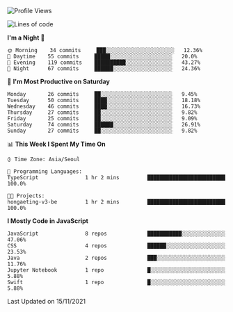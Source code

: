 <!--START_SECTION:waka-->
![Profile Views](http://img.shields.io/badge/Profile%20Views-1-blue)

![Lines of code](https://img.shields.io/badge/From%20Hello%20World%20I%27ve%20Written-92525%20lines%20of%20code-blue)

**I'm a Night 🦉** 

```text
🌞 Morning    34 commits     ███░░░░░░░░░░░░░░░░░░░░░░   12.36% 
🌆 Daytime    55 commits     █████░░░░░░░░░░░░░░░░░░░░   20.0% 
🌃 Evening    119 commits    ██████████░░░░░░░░░░░░░░░   43.27% 
🌙 Night      67 commits     ██████░░░░░░░░░░░░░░░░░░░   24.36%

```
📅 **I'm Most Productive on Saturday** 

```text
Monday       26 commits     ██░░░░░░░░░░░░░░░░░░░░░░░   9.45% 
Tuesday      50 commits     ████░░░░░░░░░░░░░░░░░░░░░   18.18% 
Wednesday    46 commits     ████░░░░░░░░░░░░░░░░░░░░░   16.73% 
Thursday     27 commits     ██░░░░░░░░░░░░░░░░░░░░░░░   9.82% 
Friday       25 commits     ██░░░░░░░░░░░░░░░░░░░░░░░   9.09% 
Saturday     74 commits     ██████░░░░░░░░░░░░░░░░░░░   26.91% 
Sunday       27 commits     ██░░░░░░░░░░░░░░░░░░░░░░░   9.82%

```


📊 **This Week I Spent My Time On** 

```text
⌚︎ Time Zone: Asia/Seoul

💬 Programming Languages: 
TypeScript               1 hr 2 mins         █████████████████████████   100.0%

🐱‍💻 Projects: 
hongaeting-v3-be         1 hr 2 mins         █████████████████████████   100.0%

```

**I Mostly Code in JavaScript** 

```text
JavaScript               8 repos             ███████████░░░░░░░░░░░░░░   47.06% 
CSS                      4 repos             ██████░░░░░░░░░░░░░░░░░░░   23.53% 
Java                     2 repos             ███░░░░░░░░░░░░░░░░░░░░░░   11.76% 
Jupyter Notebook         1 repo              █░░░░░░░░░░░░░░░░░░░░░░░░   5.88% 
Swift                    1 repo              █░░░░░░░░░░░░░░░░░░░░░░░░   5.88%

```



 Last Updated on 15/11/2021
<!--END_SECTION:waka-->

